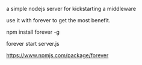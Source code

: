 a simple nodejs server for kickstarting a middleware

use it with forever to get the most benefit.

npm install forever -g

forever start server.js


https://www.npmjs.com/package/forever
